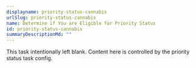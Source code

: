 ```yaml
---
displayname: priority-status-cannabis
urlSlug: priority-status-cannabis
name: Determine if You are Eligible for Priority Status
id: priority-status-cannabis
summaryDescriptionMd: ""
---
```


This task intentionally left blank. Content here is controlled by the priority status task config.
